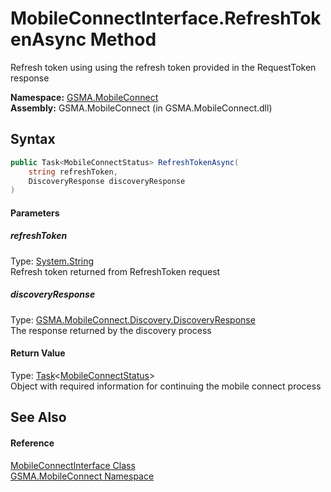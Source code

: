 MobileConnectInterface.RefreshTokenAsync Method
===============================================
Refresh token using using the refresh token provided in the RequestToken response

**Namespace:** [GSMA.MobileConnect][1]  
**Assembly:** GSMA.MobileConnect (in GSMA.MobileConnect.dll)

Syntax
------

```csharp
public Task<MobileConnectStatus> RefreshTokenAsync(
	string refreshToken,
	DiscoveryResponse discoveryResponse
)
```

#### Parameters

##### *refreshToken*
Type: [System.String][2]  
Refresh token returned from RefreshToken request

##### *discoveryResponse*
Type: [GSMA.MobileConnect.Discovery.DiscoveryResponse][3]  
The response returned by the discovery process

#### Return Value
Type: [Task][4]&lt;[MobileConnectStatus][5]>  
Object with required information for continuing the mobile connect process

See Also
--------

#### Reference
[MobileConnectInterface Class][6]  
[GSMA.MobileConnect Namespace][1]  

[1]: ../README.md
[2]: http://msdn.microsoft.com/en-us/library/s1wwdcbf
[3]: ../../GSMA.MobileConnect.Discovery/DiscoveryResponse/README.md
[4]: http://msdn.microsoft.com/en-us/library/dd321424
[5]: ../MobileConnectStatus/README.md
[6]: README.md
[7]: ../../_icons/Help.png